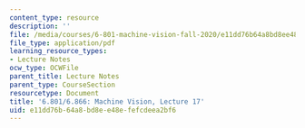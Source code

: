 ```yaml
---
content_type: resource
description: ''
file: /media/courses/6-801-machine-vision-fall-2020/e11dd76b64a8bd8ee48efefcdeea2bf6_MIT6_801F20_lec17.pdf
file_type: application/pdf
learning_resource_types:
- Lecture Notes
ocw_type: OCWFile
parent_title: Lecture Notes
parent_type: CourseSection
resourcetype: Document
title: '6.801/6.866: Machine Vision, Lecture 17'
uid: e11dd76b-64a8-bd8e-e48e-fefcdeea2bf6
---
```

